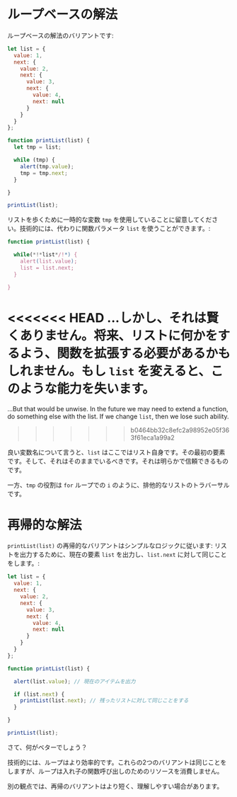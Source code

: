 # ループベースの解法

ループベースの解法のバリアントです:

```js run
let list = {
  value: 1,
  next: {
    value: 2,
    next: {
      value: 3,
      next: {
        value: 4,
        next: null
      }
    }
  }
};

function printList(list) {
  let tmp = list;

  while (tmp) {
    alert(tmp.value);
    tmp = tmp.next;
  }

}

printList(list);
```

リストを歩くために一時的な変数 `tmp` を使用していることに留意してください。技術的には、代わりに関数パラメータ `list` を使うことができます。:

```js
function printList(list) {

  while(*!*list*/!*) {
    alert(list.value);
    list = list.next;
  }

}
```

<<<<<<< HEAD
...しかし、それは賢くありません。将来、リストに何かをするよう、関数を拡張する必要があるかもしれません。もし `list` を変えると、このような能力を失います。
=======
...But that would be unwise. In the future we may need to extend a function, do something else with the list. If we change `list`, then we lose such ability.
>>>>>>> b0464bb32c8efc2a98952e05f363f61eca1a99a2

良い変数名について言うと、`list` はここではリスト自身です。その最初の要素です。そして、それはそのままでいるべきです。それは明らかで信頼できるものです。

一方、`tmp` の役割は `for` ループでの `i` のように、排他的なリストのトラバーサルです。

# 再帰的な解法

`printList(list)` の再帰的なバリアントはシンプルなロジックに従います: リストを出力するために、現在の要素 `list` を出力し、`list.next` に対して同じことをします。:

```js run
let list = {
  value: 1,
  next: {
    value: 2,
    next: {
      value: 3,
      next: {
        value: 4,
        next: null
      }
    }
  }
};

function printList(list) {

  alert(list.value); // 現在のアイテムを出力

  if (list.next) {
    printList(list.next); // 残ったリストに対して同じことをする
  }

}

printList(list);
```

さて、何がベターでしょう？

技術的には、ループはより効率的です。これらの2つのバリアントは同じことをしますが、ループは入れ子の関数呼び出しのためのリソースを消費しません。

別の観点では、再帰のバリアントはより短く、理解しやすい場合があります。
